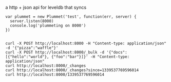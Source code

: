 a http + json api for leveldb that syncs


    var plummet = new Plummet('test', function(err, server) {
      server.listen(8000)
      console.log('plummeting on 8000')
    })


    curl -X POST http://localhost:8000 -H "Content-type: application/json" -d '{"pizza":"waffle"}'
    curl -X POST http://localhost:8000/_bulk -d '{"docs":[{"hello":"world"}, {"foo":"bar"}]}' -H "Content-type: application/json"
    curl http://localhost:8000/_changes
    curl http://localhost:8000/_changes?since=1339537769596014
    curl http://localhost:8000/1339537769596014
    
